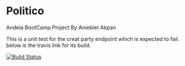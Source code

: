 # Politico
Andela BootCamp Project By Aniebiet Akpan

This is a unit test for the creat party endpoint which is expected to fail.
below is the travis link for its build. 

[![Build Status](https://travis-ci.org/elniebiet/Politico.svg?branch=ch-setup-mocha-163506995)](https://travis-ci.org/elniebiet/Politico)

